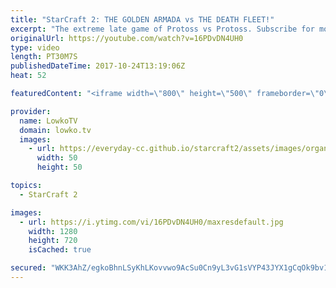 ```yaml
---
title: "StarCraft 2: THE GOLDEN ARMADA vs THE DEATH FLEET!"
excerpt: "The extreme late game of Protoss vs Protoss. Subscribe for more videos: http://lowko.tv/youtube Professional best-of-7: https://goo.gl/cLp2ev  When two players give each other a ton of respect and try to play as defensive as possible, the Protoss versus Protoss can become a little bit funny. In this"
originalUrl: https://youtube.com/watch?v=16PDvDN4UH0
type: video
length: PT30M7S
publishedDateTime: 2017-10-24T13:19:06Z
heat: 52

featuredContent: "<iframe width=\"800\" height=\"500\" frameborder=\"0\" src=\"https://www.youtube.com/embed/16PDvDN4UH0\" allow=\"accelerometer; autoplay; encrypted-media; gyroscope; picture-in-picture\" allowfullscreen></iframe>"

provider:
  name: LowkoTV
  domain: lowko.tv
  images:
    - url: https://everyday-cc.github.io/starcraft2/assets/images/organizations/lowko.tv-50x50.jpg
      width: 50
      height: 50

topics:
  - StarCraft 2

images:
  - url: https://i.ytimg.com/vi/16PDvDN4UH0/maxresdefault.jpg
    width: 1280
    height: 720
    isCached: true

secured: "WKK3AhZ/egkoBhnLSyKhLKovvwo9AcSu0Cn9yL3vG1sVYP43JYX1gCqOk9bv1PFuUm4h7vrDGqZdDdU60qKLk1f7Rgt9LDmtZHXY31Oo1tS4aD+fO6aQ7CQpMfUpdUOq44ND5bV0l/dCyhg12e6EiQYzSw1bBZ7xtj8l6W1s3vRFH80U4XisfV209KZhilj6FLnaMUv4Pugqsa8L36GSWW7aG0mEkwmcOV929kowJwFTzihoJr3RFWVcrb3eA+N5D/gg4Gc3BYkIwOkcJUVfc1lLXz/zkYaY8i0e77cN2vgDz0kxrSFIjuRSErd2iSkdXO90T0JobCyq5juXQ+8VBYoklC/FiiEvu+0dg6i/oijpm2Vb3roGgxC8xh/dP3ycHwIQMRNhRTGjB4IIB+NosjH9x2pYJ6N+WZg0kayTTTYIWUzK0aRM/afYH4hmSMRW;HvwG7VtM+rs+r+HLdQ+GHg=="
---
```


